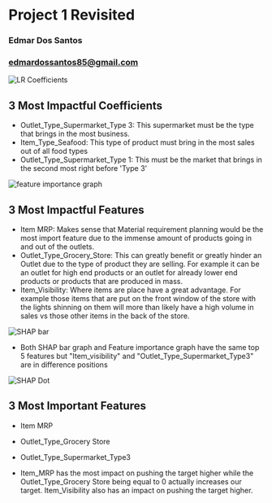 # Project 1 Revisited
### Edmar Dos Santos
### edmardossantos85@gmail.com
 
![LR Coefficients](https://github.com/BrazilianKing/Project-1-Revisited/assets/123523010/36532f61-8d89-4f9a-b0f2-b6d9db0be598)

## 3 Most Impactful Coefficients
- Outlet_Type_Supermarket_Type 3: This supermarket must be the type that brings in the most business. 
- Item_Type_Seafood: This type of product must bring in the most sales out of all food types
- Outlet_Type_Supermarket_Type 1: This must be the market that brings in the second most right before 'Type 3'
 
![feature importance graph](https://github.com/BrazilianKing/Project-1-Revisited/assets/123523010/0886b402-de5e-4a03-b4a7-15e7868b12dc)

## 3 Most Impactful Features
- Item MRP: Makes sense that Material requirement planning would be the most import feature due to the immense amount of products going in and out of the outlets. 
- Outlet_Type_Grocery_Store: This can greatly benefit or greatly hinder an Outlet due to the type of product they are selling. For example it can be an outlet for high end products or an outlet for already lower end products or products that are produced in mass.
- Item_Visibility: Where items are place have a great advantage. For example those items that are put on the front window of the store with the lights shinning on them will more than likely have a high volume in sales vs those other items in the back of the store.

![SHAP bar](https://github.com/BrazilianKing/Project-1-Revisited/assets/123523010/11a841a2-f9eb-401d-9500-a105008e196b)

- Both SHAP bar graph and Feature importance graph have the same top 5 features but "Item_visibility" and "Outlet_Type_Supermarket_Type3" are in difference positions

![SHAP Dot](https://github.com/BrazilianKing/Project-1-Revisited/assets/123523010/650305c7-1444-49d7-af3e-793bfa3fd1fb)

## 3 Most Important Features
- Item MRP
- Outlet_Type_Grocery Store
- Outlet_Type_Supermarket_Type3






- Item_MRP has the most impact on pushing the target higher while the Outlet_Type_Grocery Store being equal to 0 actually increases our target. Item_Visibility also has an impact on pushing the target higher. 
